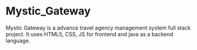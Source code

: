 # Mystic_Gateway
Mystic Gateway is a advance travel agency management system full stack project. It uses HTML5, CSS, JS  for frontend and java as a backend language.
